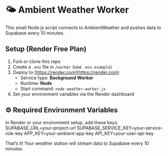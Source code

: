 # 🌤️ Ambient Weather Worker

This small Node.js script connects to AmbientWeather and pushes data to Supabase every 10 minutes.

## Setup (Render Free Plan)

1. Fork or clone this repo
2. Create a `.env` file in `/worker` (use `.env.example`)
3. Deploy to [https://render.com](https://render.com)
   - Service type: **Background Worker**
   - Runtime: **Node**
   - Start command: `node weather-worker.js`
4. Set your environment variables via the Render dashboard

## ⚙️ Required Environment Variables

In Render or your environment setup, add these keys:
SUPABASE_URL=your-project-url
SUPABASE_SERVICE_KEY=your-service-role-key
APP_KEY=your-ambient-app-key
API_KEY=your-user-api-key


That’s it! Your weather station will stream data to Supabase every 10 minutes.

